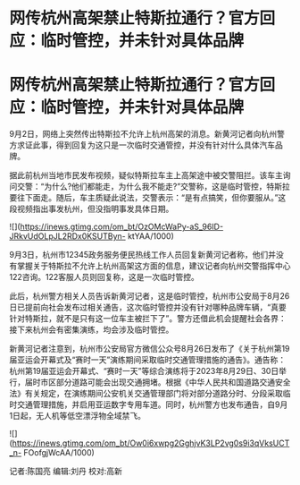 # 网传杭州高架禁止特斯拉通行？官方回应：临时管控，并未针对具体品牌

# 网传杭州高架禁止特斯拉通行？官方回应：临时管控，并未针对具体品牌

9月2日，网络上突然传出特斯拉不允许上杭州高架的消息。新黄河记者向杭州警方求证此事，得到回复为这只是一次临时交通管控，并没有针对什么具体汽车品牌。

据此前杭州当地市民发布视频，疑似特斯拉车主上高架途中被交警阻拦。该车主询问交警：“为什么?他们都能走，为什么我不能走?”交警称，这是临时管控，特斯拉要往下面走。随后，车主质疑此说法，交警表示：“是有点搞笑，但你要服从。”这段视频指出事发杭州，但没指明事发具体日期。

![](https://inews.gtimg.com/om_bt/OzOMcWaPy-aS_96ID-JRkvUdOLpJL2RDx0KSUTByn-
ktYAA/1000)

9月3日，杭州市12345政务服务便民热线工作人员回复新黄河记者称，他们并没有掌握关于特斯拉不允许上杭州高架这方面的信息，建议记者向杭州交警指挥中心122咨询。122客服人员则回复称，这是一次临时管控。

此后，杭州警方相关人员告诉新黄河记者，这是临时管控，杭州市公安局于8月26日已提前向社会发布过相关通告，这次临时管控并没有针对哪种品牌车辆，“真要针对特斯拉，就不是只有这一位车主被拦下了”。警方还借此机会提醒社会各界：接下来杭州会有密集演练，均会涉及临时管控。

新黄河记者注意到，杭州市公安局官方微信公众号8月26日发布了《关于杭州第19届亚运会开幕式及“赛时一天”演练期间采取临时交通管理措施的通告》。通告称：杭州第19届亚运会开幕式、“赛时一天”等综合演练将于2023年8月29日、30日举行，届时市区部分道路可能会出现交通拥堵。根据《中华人民共和国道路交通安全法》有关规定，在演练期间公安机关交通管理部门将对部分道路分时、分段采取临时交通管理措施，并启用亚运数字专用车道。同时，杭州警方也发布通告，自9月1日起，无人机等低空漂浮物全域禁飞。

![](https://inews.gtimg.com/om_bt/Ow0i6xwpg2GghjvK3LP2vg0s9i3qVksUCT_n-
FOofgjWcAA/1000)

记者:陈国亮 编辑:刘丹 校对:高新

